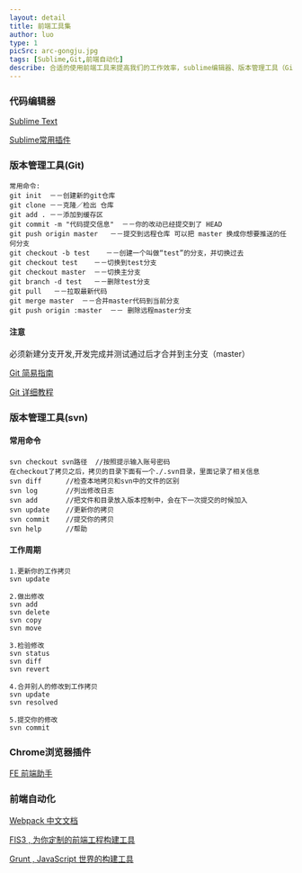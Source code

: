 ```yaml
---
layout: detail
title: 前端工具集
author: luo
type: 1
picSrc: arc-gongju.jpg
tags: [Sublime,Git,前端自动化]
describe: 合适的使用前端工具来提高我们的工作效率，sublime编辑器、版本管理工具（Git）、Chrome浏览器插件、前端自动化。
---
```


### 代码编辑器 ###

[Sublime Text][1]

[1]: http://www.sublimetext.com/ "Sublime Text"

[Sublime常用插件][2]

[2]: http://www.xuanfengge.com/practical-collection-of-sublime-plug-in.html "Sublime常用插件"

### 版本管理工具(Git) ###

	常用命令:
	git init  －－创建新的git仓库
	git clone －－克隆／检出 仓库
	git add . －－添加到缓存区
	git commit -m "代码提交信息"  －－你的改动已经提交到了 HEAD
	git push origin master   －－提交到远程仓库 可以把 master 换成你想要推送的任何分支
	git checkout -b test    －－创建一个叫做“test”的分支，并切换过去 
	git checkout test    －－切换到test分支
	git checkout master  －－切换主分支
	git branch -d test   －－删除test分支
	git pull   －－拉取最新代码
	git merge master  －－合并master代码到当前分支
	git push origin :master  －－ 删除远程master分支

#### 注意 ####

必须新建分支开发,开发完成并测试通过后才合并到主分支（master）

[Git 简易指南][3]

[3]: http://www.bootcss.com/p/git-guide/ "Git 简易指南"

[Git 详细教程][4]

[4]: http://www.liaoxuefeng.com/wiki/0013739516305929606dd18361248578c67b8067c8c017b000 "Git 详细教程"

### 版本管理工具(svn) ###

#### 常用命令 ####

	svn checkout svn路径  //按照提示输入账号密码
	在checkout了拷贝之后，拷贝的目录下面有一个./.svn目录，里面记录了相关信息
	svn diff      //检查本地拷贝和svn中的文件的区别
	svn log       //列出修改日志
	svn add       //把文件和目录放入版本控制中，会在下一次提交的时候加入
	svn update    //更新你的拷贝
	svn commit    //提交你的拷贝
	svn help      //帮助

#### 工作周期 ####

	1.更新你的工作拷贝
	svn update

	2.做出修改
	svn add
	svn delete
	svn copy
	svn move

	3.检验修改
	svn status
	svn diff
	svn revert

	4.合并别人的修改到工作拷贝
	svn update
	svn resolved

	5.提交你的修改
	svn commit

### Chrome浏览器插件 ###

[FE 前端助手][5]

[5]: http://www.baidufe.com/fehelper "FE 前端助手"

### 前端自动化 ###

[Webpack 中文文档][6]

[6]: http://fakefish.github.io/react-webpack-cookbook/ "Webpack 中文文档"

[FIS3 , 为你定制的前端工程构建工具][7]

[7]: http://fis.baidu.com/fis3/index.html "FIS3 , 为你定制的前端工程构建工具"

[Grunt , JavaScript 世界的构建工具][8]

[8]: http://www.gruntjs.net/ "Grunt , JavaScript 世界的构建工具"

